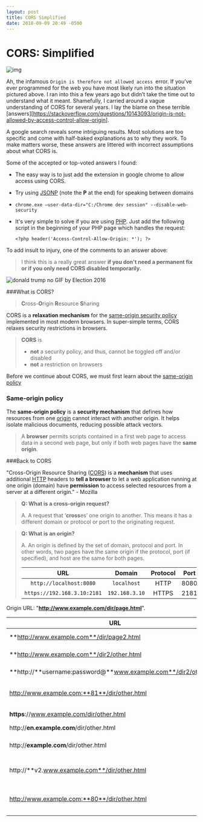 ```yaml
---
layout: post
title: CORS Simplified
date: 2018-09-09 20:49 -0500
---
```


# CORS: Simplified


![img](https://dkv97bqrmxzll.cloudfront.net/img/conversations-api/cors/chrome-cors-error.png)

Ah, the infamous `Origin is therefore not allowed access `error. If you’ve ever programmed for the web you have most likely run into the situation pictured above. I ran into this a few years ago but didn’t take the time out to understand what it meant. Shamefully, I carried around a vague understanding of CORS for several years. I lay the blame on these terrible [answers][https://stackoverflow.com/questions/10143093/origin-is-not-allowed-by-access-control-allow-origin].

A google search reveals some intriguing results. Most solutions are too specific and come with half-baked explanations as to why they work. To make matters worse, these answers are littered with incorrect assumptions about what CORS is.

Some of the accepted or top-voted answers I found:

- The easy way is to just add the extension in google chrome to allow access using CORS.

- Try using [JSONP](http://en.wikipedia.org/wiki/JSONP) (note the **P** at the end) for speaking between domains

- `chrome.exe —user-data-dir="C:/Chrome dev session" --disable-web-security`

- It's very simple to solve if you are using [PHP](http://en.wikipedia.org/wiki/PHP). Just add the following script in the beginning of your PHP page which handles the request:

  ```
  <?php header('Access-Control-Allow-Origin: *'); ?>
  ```



To add insult to injury, one of the comments to an answer above:

> I think this is a really great answer **if you don't need a permanent fix or if you only need CORS disabled temporarily.**

![donald trump no GIF by Election 2016](https://media0.giphy.com/media/3oEjI5P7RD2we6odZC/giphy.gif)



###What is CORS?

> **C**ross-**O**rigin **R**esource **S**haring

CORS is a **relaxation mechanism** for the [same-origin security policy][SameOriginPolicy] implemented in most modern browsers. In super-simple terms, CORS relaxes security restrictions in browsers.

> **CORS** is
>
> - **not** a security policy, and thus, cannot be toggled off and/or disabled
> - **not** a restriction on browsers

Before we continue about CORS, we must first learn about the [same-origin policy][SameOriginPolicy]

 

### Same-origin policy

The **same-origin policy** is a **security mechanism** that defines how resources from one [origin](https://developer.mozilla.org/en-US/docs/Glossary/origin) cannot interact with another origin. It helps isolate malicious documents, reducing possible attack vectors.

> A **browser** permits scripts contained in a first web page to access data in a second web page, but only if both web pages have the **same origin**.
> 





###Back to CORS

"Cross-Origin Resource Sharing ([CORS](https://developer.mozilla.org/en-US/docs/Glossary/CORS)) is a **mechanism** that uses additional [HTTP](https://developer.mozilla.org/en-US/docs/Glossary/HTTP) headers to **tell a browser** to let a web application running at one origin (domain) have **permission** to access selected resources from a server at a different origin." - Mozilla

> **Q: What is a cross-origin request?**
>
> A. A request that ‘**cross**es’ one origin to another. This means it has a different domain or protocol or port to the originating request.
>

> **Q: What is an origin?**
>
> A. An origin is defined by the set of domain, protocol and port. In other words, two pages have the same origin if the protocol, port (if specified), and host are the same for both pages.
>
> |             URL             |     Domain     | Protocol | Port |
> | :-------------------------: | :------------: | :------: | :--: |
> |   `http://localhost:8080`   |  `localhost`   |   HTTP   | 8080 |
> | `https://192.168.3.10:2181` | `192.168.3.10` |  HTTPS   | 2181 |

Origin URL: "**http://www.example.com/dir/page.html**".

| URL                                                          | Outcome                                  | Reason                                               |
| ------------------------------------------------------------ | ---------------------------------------- | ---------------------------------------------------- |
| **http://www.example.com**/dir/page2.html                    | <span style="color:green">Success</span> | Same protocol, host and port                         |
| **http://www.example.com**/dir2/other.html                   | <span style="color:green">Success</span> | Same protocol, host and port                         |
| **http://**username:password@**www.example.com**/dir2/other.html | <span style="color:green">Success</span> | Same protocol, host and port                         |
| http://www.example.com:**81**/dir/other.html                 | <span style="color:red">Failure</span>   | Same protocol and host but different port            |
| **https**://www.example.com/dir/other.html                   | <span style="color:red">Failure</span>   | Different protocol                                   |
| http://**en.example.com**/dir/other.html                     | <span style="color:red">Failure</span>   | Different host                                       |
| http://**example.com**/dir/other.html                        | <span style="color:red">Failure</span>   | Different host (exact match required)                |
| http://**v2.www.example.com**/dir/other.html                 | <span style="color:red">Failure</span>   | Different host (exact match required)                |
| http://www.example.com:**80**/dir/other.html                 | Depends                                  | Port explicit. Depends on implementation in browser. |


[MozillaCORS]: https://developer.mozilla.org/en-US/docs/Web/HTTP/CORS
[SameOriginPolicy]:https://en.wikipedia.org/wiki/Same-origin_policy

